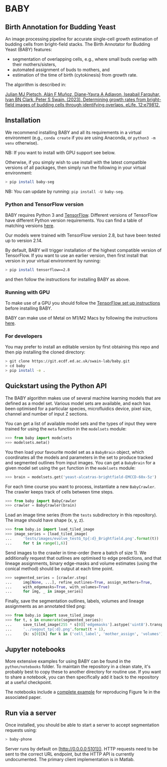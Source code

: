 # BABY

## Birth Annotation for Budding Yeast

An image processing pipeline for accurate single-cell growth estimation of
budding cells from bright-field stacks. The Birth Annotator for Budding Yeast
(BABY) features:

- segmentation of overlapping cells, e.g., where small buds overlap with their mothers/sisters,
- automated assignment of buds to mothers, and
- estimation of the time of birth (cytokinesis) from growth rate.

The algorithm is described in:

[Julian MJ Pietsch, Alán F Muñoz, Diane-Yayra A Adjavon, Iseabail Farquhar,
Ivan BN Clark, Peter S Swain. (2023). Determining growth rates from
bright-field images of budding cells through identifying overlaps. eLife.
12:e79812.](https://doi.org/10.7554/eLife.79812)


## Installation

We recommend installing BABY and all its requirements in a virtual environment
(e.g., `conda create` if you are using Anaconda, or `python3 -m venv` otherwise).

NB: If you want to install with GPU support see below. 

Otherwise, if you simply wish to use install with the latest compatible versions
of all packages, then simply run the following in your virtual environment:

```bash
> pip install baby-seg
```

NB: You can update by running: `pip install -U baby-seg`.

### Python and TensorFlow version

BABY requires Python 3 and [TensorFlow](https://www.tensorflow.org).
Different versions of TensorFlow have different Python version requirements.
You can find a table of matching versions
[here](https://www.tensorflow.org/install/source#tested_build_configurations).

Our models were trained with TensorFlow version 2.8, but have been tested up
to version 2.14.

By default, BABY will trigger installation of the highest compatible version
of TensorFlow. If you want to use an earlier version, then first install that
version in your virtual environment by running:

```bash
> pip install tensorflow==2.8
```

and then follow the instructions for installing BABY as above.

### Running with GPU

To make use of a GPU you should follow the [TensorFlow set up
instructions](https://www.tensorflow.org/install/gpu) before installing BABY.

BABY can make use of Metal on M1/M2 Macs by following the instructions
[here](https://developer.apple.com/metal/tensorflow-plugin/).


### For developers

You may prefer to install an editable version by first obtaining this repo and
then pip installing the cloned directory:

```bash
> git clone https://git.ecdf.ed.ac.uk/swain-lab/baby.git
> cd baby
> pip install -e .
```

## Quickstart using the Python API

The BABY algorithm makes use of several machine learning models that are
defined as a model set. Various model sets are available, and each has been
optimised for a particular species, microfluidics device, pixel size, channel
and number of input Z sections.

You can get a list of available model sets and the types of input they were
trained for using the `meta` function in the `modelsets` module:

```python
>>> from baby import modelsets
>>> modelsets.meta()
```

You then load your favourite model set as a `BabyBrain` object, which
coordinates all the models and parameters in the set to produce tracked and
segmented outlines from input images. You can get a `BabyBrain` for a given
model set using the `get` function in the `modelsets` module:

```python
>>> brain = modelsets.get('yeast-alcatras-brightfield-EMCCD-60x-5z')
```

For each time course you want to process, instantiate a new `BabyCrawler`. The
crawler keeps track of cells between time steps.

```python
>>> from baby import BabyCrawler
>>> crawler = BabyCrawler(brain)
```

Load an image time series (from the `tests` subdirectory in this repository).
The image should have shape (x, y, z).

```python
>>> from baby.io import load_tiled_image
>>> image_series = [load_tiled_image(
...     'tests/images/evolve_testG_tp{:d}_Brightfield.png'.format(t))
...     for t in range(1,6)]
```

Send images to the crawler in time-order (here a batch of size 1). We 
additionally request that outlines are optimised to edge predictions, and that 
lineage assignments, binary edge-masks and volume estimates (using the conical
method) should be output at each time point.

```python
>>> segmented_series = [crawler.step(
...     img[None, ...], refine_outlines=True, assign_mothers=True,
...     with_edgemasks=True, with_volumes=True)
...     for img, _ in image_series]
```

Finally, save the segmentation outlines, labels, volumes and lineage assignments
as an annotated tiled png:

```python
>>> from baby.io import save_tiled_image
>>> for t, s in enumerate(segmented_series): 
...     save_tiled_image(255 * s[0]['edgemasks'].astype('uint8').transpose((1, 2, 0)), 
...     '../segout_tp{:d}.png'.format(t + 1), 
...     {k: s[0][k] for k in ('cell_label', 'mother_assign', 'volumes')})
```

## Jupyter notebooks

More extensive examples for using BABY can be found in the `python/notebooks`
folder. To maintain the repository in a clean state, it's probably best to
copy these to another directory for routine use. If you want to share a
notebook, you can then specifically add it back to the repository at a useful
checkpoint.

The notebooks include a [complete
example](python/notebooks/example-baby-analysis-fig1.ipynb) for reproducing
Figure 1e in the associated paper.

## Run via a server

Once installed, you should be able to start a server to accept segmentation
requests using:

```bash
> baby-phone
```

Server runs by default on [http://0.0.0.0:5101](). HTTP requests need to be
sent to the correct URL endpoint, but the HTTP API is currently undocumented.
The primary client implementation is in Matlab.

